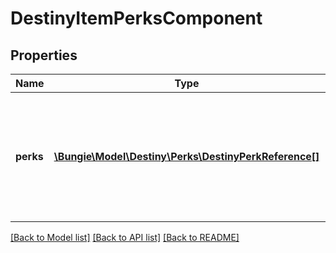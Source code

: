 # DestinyItemPerksComponent

## Properties
Name | Type | Description | Notes
------------ | ------------- | ------------- | -------------
**perks** | [**\Bungie\Model\Destiny\Perks\DestinyPerkReference[]**](DestinyPerkReference.md) | The list of perks to display in an item tooltip - and whether or not they have been activated. | [optional] 

[[Back to Model list]](../README.md#documentation-for-models) [[Back to API list]](../README.md#documentation-for-api-endpoints) [[Back to README]](../README.md)



